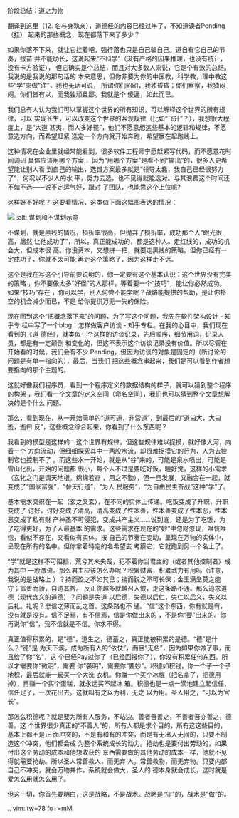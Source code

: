     
阶段总结：道之为物

翻译到这里（12. 名与身孰亲），道德经的内容已经过半了，不知道读者Pending（挂）
起来的那些概念，现在都落下来了多少？

如果你落不下来，就让它挂着吧，强行落也只是自己骗自己。道自有它自己的节奏，拔苗
并不能助长，这说起来“不科学”（没有严格的因果推理，也没有统计，没有卡方验证），
但它确实是个总结，而且对大多数人来说，它是个有效的总结。我说的是我说的那句话的
本来意思，但你非要为你的中医教，科学教，理中教这些“学”来做“注”，我也无话可说，
所谓你们昭昭，我独昏昏；你们察察，我独闷闷。你们皆有以，而我独顽且鄙。我就是个
傻逼，如此而已。

我们总有人认为我们可以掌握这个世界的所有知识，可以解释这个世界的所有规律，可以
实现长生，可以改变这个世界的客观规律（比如“飞升”？），我想很大程度上，是“大道
甚夷，而人多好径”，他们不愿意想这些基本的逻辑和规律，不愿意选方向，而希望赶紧
选定一个方向就开始奔跑，希望赢在起跑线上。

这种情况在企业里就经常能看到，很多软件工程师宁愿赶紧写代码，而不愿意花时间调研
具体应该用哪个方案 ，因为“用哪个方案”是看不到“输出”的，很多人更希望能让别人看
到自己的输出，选错方案最多就是“领导太蠢，我自己已经很努力了”，何况以不少人的水
平，努力去选，也不见得就能选对。与其浪费这个时间还不如不选——说不定运气好，跟对
了团队，也能靠这个上位呢?

这样好不好呢？ 这要看情况，这类似下面这幅图表达的情况：

![](_static/谋划和不谋划.png)
  :alt: 谋划和不谋划示意

不谋划，就是黑线的情况，损折率很高，但抛弃了损折率，成功那个人“眼光很高，居然
让他成功了”，所以，真正能成功的，都是这种人。走红线的，成功的机会大，但成本很
高。你没资本，又想拼一把，就要走黑线的策略。但你已经有一定成功了，你就不太可能
再走这个策略了，因为这样走不远。

这个是我在写这个引导前要说明的，你一定要有这个基本认识：这个世界没有完美的策略
，你不要像太多“好径”的人那样，等着要一个“技巧”，能让你必然成功。如果“技巧”存在
，你可以学，别人何尝不能学呢？战略能提供的帮助，是让你扑空的机会减少而已，不是
给你提供万无一失的保险。

现在回到这个“把概念落下来”的问题，为了写这个问题，我先在软件架构设计 - 知乎专
栏中写了一个blog：怎样做客户访谈 - 知乎专栏。在我的心目中，我们现在看到的《道
德经》，就类似一个这样的访谈记录，先后顺序，细节用词，记录人员，都是有一定颠倒
和变化的，但这不表示这个访谈记录没有价值。所以尽管在开始看的时候，我们会有不少
Pending，但因为访谈的对象是固定的（所讨论的问题是有单一指向的），最后，当我们
把这些概念串起来，我们是可以看到作者想要指向的那个主题的。

这就好像我们程序员，看到一个程序定义的数据结构的样子，就可以猜到整个程序的构架
，我们看一个文章的定义空间（命名空间），我们也可以猜到整个文章想解决的是个什么
问题。

那么，看到现在，从一开始简单的“道可道，非常道”，到最后的“道曰大，大曰逝，逝曰
反”，这些概念综合起来，你看到了什么东西呢？

我看到的模型是这样的：这个世界有规律，但这些规律难以捉摸，就好像大河，向着一个
方向流动，但细细探究其中一两股水流，却很难捉摸它的行为，人为去控制它也控制不了
。而这些水一开始，就是从“谷”来的，可能是泉水喷出，可能是雪山化出，开始的问题都
很小，每个人不过是要吃好饭，睡好觉，这样的小需求（玄牝之门是谓天地根。绵绵若存
，用之不勤），但一旦发展，又融合在一起，就变成了“国家富强”，“替天行道”，“为人
民服务”，“为自由民主奋战”这种“学”了。

基本需求交织在一起（玄之又玄），在不同的实体上传递。吃饭变成了升职，升职变成了
讨好，讨好变成了清高，清高变成了性本善，性本善变成了性本恶，性本恶变成了私有财
产神圣不可侵犯，变成共产主义……说到底，还是为了吃饭，为了吃得更好，为了人最基本
的需求。这些需求在现在的“妙”中忽隐忽现，唯恍唯惚，看似不存在，又看似有实体。按
自己的节奏在变动，呈现在万物的实体中，呈现在所有的名中。但你拿着特定的名希望去
考察它，它就跑到另一个名上了。

“学”就是这样不可阻挡，荒兮其未央哉，犯不着你当君主的（或者其他控制者）成为其中
一股激流。那么君主应该怎么办呢？积累财富，积累武力有用吗（注意，我说的是战略上
）？持而盈之不如其已；揣而锐之不可长保；金玉满堂莫之能守；富贵而骄，自遗其咎。
反正你越多就越召人恨，走这条路不通。那么追求道德（现代含义的道德）？问题是失道
以后德，失德以后仁，失仁以后义，失义以后礼。礼呢？忠信之薄而乱之首。这条路也不
通。“信”这个东西，你有就是有，没有就是没有。信不足焉，有不信焉，信是你做出来的
，不是你“要”出来的。你再说你“信”，我不信就是不信。你求不得。

真正值得积累的，是“德”，道生之，德蓄之，真正能被积累的是德。“德”是什么？“德”是
为天下溪，成为所有人的“依仗”，而且“无名”，因为如果你做了事，而且给了你“名”，这
个已经Pay过你了（已经回报你了），你没有积累任何东西。所以才需要你“微明”，需要
你“袭明”，需要你“要妙”。积德如积钱，你一个子一个子地积，最后就能一起买一个大洗
衣机。你赚一个买个冰棍（把名拿了，把德用掉），再赚一个买个蛋糕，就永远买不起冰
箱。积德也是一点一滴地建立起信任，信任足了，一次花出去。这就叫有之以为利，无之
以为用。圣人用之，“可以为官长”。

那怎么积德呢？就是要为所有人服务，不站边。善者吾善之，不善者吾亦善之，德善。这
个世界很少真正的“不善人”的，所有人都是求个目的，所有这这些目的，基本上都不是正
面冲突的，不是有和有的冲突，而是有无出入无间的，只要不制造这个冲突，他们都会成
为整个系统成长的动力。抢劫也是要付出劳动的，如果付出这个劳动的成本和他想收获的
东西需要做的其他劳动的成本一样，他就不见得就需要抢劫。所以圣人常善救人，而无弃
人。常善救物，而无弃物。只要内部自己不冲突，就会万物并作，系统就会做大，圣人的
德本身就会成长，这时就是爱怎么用就怎么用了。

但这一切，你首先要明白，这是战略，不是战术。战略是“守”的，战术是“做”的。

.. vim: tw=78 fo+=mM
